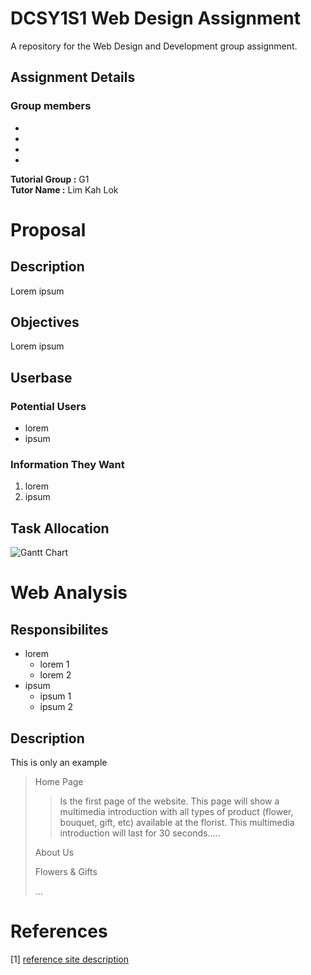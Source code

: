 DCSY1S1 Web Design Assignment
===============================

A repository for the Web Design and Development group assignment.

## Assignment Details

### Group members

-
-
-
-

**Tutorial Group :** G1 \
**Tutor Name :** Lim Kah Lok

# Proposal

## Description

<p>Lorem ipsum</p>

## Objectives

<p>Lorem ipsum</p>

## Userbase

### Potential Users

- lorem
- ipsum

### Information They Want

1. lorem
1. ipsum

## Task Allocation

![Gantt Chart](/res/gannt_chart.png "Gantt Chart")

# Web Analysis

## Responsibilites

- lorem
  - lorem 1
  - lorem 2
- ipsum
  - ipsum 1
  - ipsum 2

## Description

This is only an example

> Home Page
>> Is the first page of the website. This page will show a multimedia introduction
with all types of product (flower, bouquet, gift, etc) available at the florist. This
multimedia introduction will last for 30 seconds.....
>
> About Us
>
> Flowers & Gifts
>
> ...

# References

[1] [reference site description](https://example.com)

